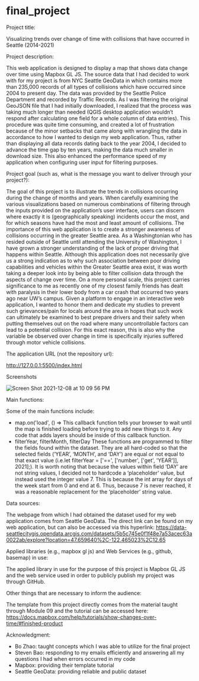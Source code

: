 # final_project

Project title:

Visualizing trends over change of time with collisions that have occurred in Seattle (2014-2021)


Project description:

This web application is designed to display a map that shows data change over time using Mapbox GL JS. The source data that I had decided to work with for my project is from NYC Seattle GeoData in which contains more than 235,000 records of all types of collisions which have occurred since 2004 to present day. The data was provided by the Seattle Police Department and recorded by Traffic Records. As I was filtering the original GeoJSON file that I had initially downloaded, I realized that the process was taking much longer than needed (QGIS desktop application wouldn’t respond after calculating one field for a whole column of data entries). This procedure was quite time consuming, and created a lot of frustration because of the minor setbacks that came along with wrangling the data in accordance to how I wanted to design my web application. Thus, rather than displaying all data records dating back to the year 2004, I decided to advance the time gap by ten years, making the data much smaller in download size. This also enhanced the performance speed of my application when configuring user input for filtering purposes.  

Project goal (such as, what is the message you want to deliver through your project?):

The goal of this project is to illustrate the trends in collisions occurring during the change of months and years. When carefully examining the various visualizations based on numerous combinations of filtering through the inputs provided on the application’s user interface, users can discern where exactly it is (geographically speaking) incidents occur the most, and for which seasons have had the most and least amount of collisions. The importance of this web application is to create a stronger awareness of collisions occurring in the greater Seattle area. As a Washingtonian who has resided outside of Seattle until attending the University of Washington, I have grown a stronger understanding of the lack of proper driving that happens within Seattle. Although this application does not necessarily give us a strong indication as to why such association between poor driving capabilities and vehicles within the Greater Seattle area exist, it was worth taking a deeper look into by being able to filter collision data through the aspects of change over time. On a more personal scale, this project carries significance to me as recently one of my closest family friends has dealt with paralysis in their lower body from a car crash that occurred two years ago near UW’s campus. Given a platform to engage in an interactive web application, I wanted to honor them and dedicate my studies to prevent such grievances/pain for locals around the area in hopes that such work can ultimately be examined to best prepare drivers and their safety when putting themselves out on the road where many uncontrollable factors can lead to a potential collision. For this exact reason, this is also why the variable be observed over change in time is specifically injuries suffered through motor vehicle collisions.


The application URL (not the repository url):

http://127.0.0.1:5500/index.html

Screenshots

![Screen Shot 2021-12-08 at 10 09 56 PM](https://user-images.githubusercontent.com/86577552/145343601-72db171b-3fe7-440f-b2f3-b1a5af55ea10.png)


Main functions:

Some of the main functions include:
- map.on('load', () => 
This callback function tells your browser to wait until the map is finished loading before trying to add new things to it. Any code that adds layers should be inside of this callback function. 
- filterYear, filterMonth, filterDay
These functions are programmed to filter the fields found within the dataset. They are all hard-coded so that the selected fields (‘YEAR’, ‘MONTH’, and ‘DAY’) are equal or not equal to that exact value
(i.e.let filterYear = ['==', ['number', ['get', 'YEAR']], 2021];). It is worth noting that because the values within field ‘DAY’ are not string values, I decided not to hardcode a ‘placeholder’ value, but instead used the integer value 7. This is because the int array for days of the week start from 0 and end at 6. Thus, because 7 is never reached, it was a reasonable replacement for the ‘placeholder’ string value. 

Data sources:

The webpage from which I had obtained the dataset used for my web application comes from Seattle GeoData. The direct link can be found on my web application, but can also be accessed via this hyperlink: https://data-seattlecitygis.opendata.arcgis.com/datasets/5b5c745e0f1f48e7a53acec63a0022ab/explore?location=47.659640%2C-122.465023%2C12.65

Applied libraries (e.g., mapbox gl js) and Web Services (e.g., github, basemap) in use:

The applied library in use for the purpose of this project is Mapbox GL JS and the web service used in order to publicly publish my project was through GitHub. 

Other things that are necessary to inform the audience:

The template from this project directly comes from the material taught through Module 09 and the tutorial can be accessed here: https://docs.mapbox.com/help/tutorials/show-changes-over-time/#finished-product

Acknowledgment:

- Bo Zhao: taught concepts which I was able to utilize for the final project
- Steven Bao: responding to my emails efficiently and answering all my questions I had when errors occurred in my code
- Mapbox: providing their template tutorial
- Seattle GeoData: providing reliable and public dataset
